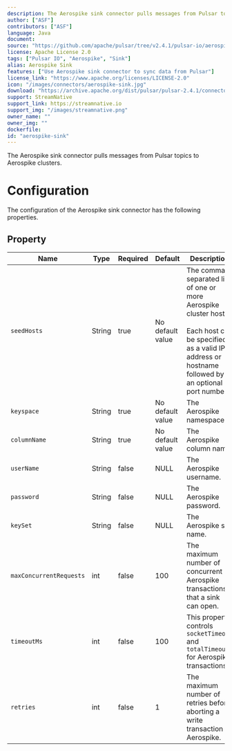 ```yaml
---
description: The Aerospike sink connector pulls messages from Pulsar topics to Aerospike clusters
author: ["ASF"]
contributors: ["ASF"]
language: Java
document: 
source: "https://github.com/apache/pulsar/tree/v2.4.1/pulsar-io/aerospike"
license: Apache License 2.0
tags: ["Pulsar IO", "Aerospike", "Sink"]
alias: Aerospike Sink
features: ["Use Aerospike sink connector to sync data from Pulsar"]
license_link: "https://www.apache.org/licenses/LICENSE-2.0"
icon: "/images/connectors/aerospike-sink.jpg"
download: "https://archive.apache.org/dist/pulsar/pulsar-2.4.1/connectors/pulsar-io-aerospike-2.4.1.nar"
support: StreamNative
support_link: https://streamnative.io
support_img: "/images/streamnative.png"
owner_name: ""
owner_img: ""
dockerfile: 
id: "aerospike-sink"
---
```


The Aerospike sink connector pulls messages from Pulsar topics to Aerospike clusters.

# Configuration

The configuration of the Aerospike sink connector has the following properties.

## Property

| Name | Type|Required | Default | Description 
|------|----------|----------|---------|-------------|
| `seedHosts` |String| true | No default value| The comma-separated list of one or more Aerospike cluster hosts.<br><br>Each host can be specified as a valid IP address or hostname followed by an optional port number. | 
| `keyspace` | String| true |No default value |The Aerospike namespace. |
| `columnName` | String | true| No default value|The Aerospike column name. |
|`userName`|String|false|NULL|The Aerospike username.|
|`password`|String|false|NULL|The Aerospike password.|
| `keySet` | String|false |NULL | The Aerospike set name. |
| `maxConcurrentRequests` |int| false | 100 | The maximum number of concurrent Aerospike transactions that a sink can open. |
| `timeoutMs` | int|false | 100 | This property controls `socketTimeout` and `totalTimeout` for Aerospike transactions.  |
| `retries` | int|false | 1 |The maximum number of retries before aborting a write transaction to Aerospike. |
